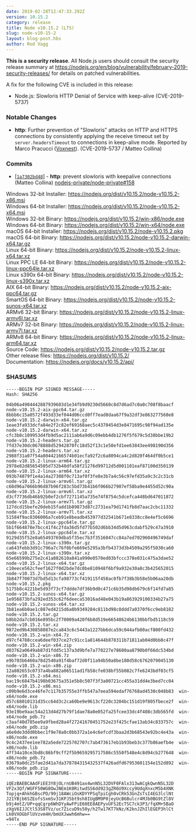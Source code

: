 ```yaml
---
date: 2019-02-28T12:47:33.292Z
version: 10.15.2
category: release
title: Node v10.15.2 (LTS)
slug: node-v10-15-2
layout: blog-post.hbs
author: Rod Vagg
---
```


**This is a security release**. All Node.js users should consult the security release summary at https://nodejs.org/en/blog/vulnerability/february-2019-security-releases/ for details on patched vulnerabilities.

A fix for the following CVE is included in this release:

* Node.js: Slowloris HTTP Denial of Service with keep-alive (CVE-2019-5737)

### Notable Changes

* **http**: Further prevention of "Slowloris" attacks on HTTP and HTTPS connections by consistently applying the receive timeout set by `server.headersTimeout` to connections in keep-alive mode. Reported by Marco Pracucci ([Voxnest](https://voxnest.com)). (CVE-2019-5737 / Matteo Collina)

### Commits

* [[`1a7302bd48`](https://github.com/nodejs/node/commit/1a7302bd48)] - **http**: prevent slowloris with keepalive connections (Matteo Collina) [nodejs-private/node-private#158](https://github.com/nodejs-private/node-private/pull/158)

Windows 32-bit Installer: https://nodejs.org/dist/v10.15.2/node-v10.15.2-x86.msi \
Windows 64-bit Installer: https://nodejs.org/dist/v10.15.2/node-v10.15.2-x64.msi \
Windows 32-bit Binary: https://nodejs.org/dist/v10.15.2/win-x86/node.exe \
Windows 64-bit Binary: https://nodejs.org/dist/v10.15.2/win-x64/node.exe \
macOS 64-bit Installer: https://nodejs.org/dist/v10.15.2/node-v10.15.2.pkg \
macOS 64-bit Binary: https://nodejs.org/dist/v10.15.2/node-v10.15.2-darwin-x64.tar.gz \
Linux 64-bit Binary: https://nodejs.org/dist/v10.15.2/node-v10.15.2-linux-x64.tar.xz \
Linux PPC LE 64-bit Binary: https://nodejs.org/dist/v10.15.2/node-v10.15.2-linux-ppc64le.tar.xz \
Linux s390x 64-bit Binary: https://nodejs.org/dist/v10.15.2/node-v10.15.2-linux-s390x.tar.xz \
AIX 64-bit Binary: https://nodejs.org/dist/v10.15.2/node-v10.15.2-aix-ppc64.tar.gz \
SmartOS 64-bit Binary: https://nodejs.org/dist/v10.15.2/node-v10.15.2-sunos-x64.tar.xz \
ARMv6 32-bit Binary: https://nodejs.org/dist/v10.15.2/node-v10.15.2-linux-armv6l.tar.xz \
ARMv7 32-bit Binary: https://nodejs.org/dist/v10.15.2/node-v10.15.2-linux-armv7l.tar.xz \
ARMv8 64-bit Binary: https://nodejs.org/dist/v10.15.2/node-v10.15.2-linux-arm64.tar.xz \
Source Code: https://nodejs.org/dist/v10.15.2/node-v10.15.2.tar.gz \
Other release files: https://nodejs.org/dist/v10.15.2/ \
Documentation: https://nodejs.org/docs/v10.15.2/api/

### SHASUMS

```
-----BEGIN PGP SIGNED MESSAGE-----
Hash: SHA256

04b06a4904442887939603d1e34fb9d9230d5660c8d7d6ad7c0a0c708f8baacf  node-v10.15.2-aix-ppc64.tar.gz
8bbb6c15a0572f493d33ef044d06ccd0ff7ead8daa67f9a32df3e863277568e8  node-v10.15.2-darwin-x64.tar.gz
1eae3fa933dcfa84e2f2c82ef69168aec5c4370454d3e8471695c98f94ad135e  node-v10.15.2-darwin-x64.tar.xz
cfc3b8c109953d4fb9d5ac2111ab6a9d6c09ebb4db1276f5f679c5d38bbe19b2  node-v10.15.2-headers.tar.gz
7fd37e30dc0678888d52942870fc18d52f13c1e50efd1ee63843ee498190d356  node-v10.15.2-headers.tar.xz
2988f31a07f54a80442166574b01ecfa92f2c6a8094ca4c2d820f464df0b5ce1  node-v10.15.2-linux-arm64.tar.gz
2978e82d85654505d732b40dfa58f21276d99712d5d001101eaf87100d350139  node-v10.15.2-linux-arm64.tar.xz
093b74879f1e4a14a27308f0c713af0f3fe8e3b7a4c56c97efd35a9c3c2c31cb  node-v10.15.2-linux-armv6l.tar.gz
c60d96a7066b96d87b96f283c5bd73b41b6f066b27907ef58ba9e4455d52c90a  node-v10.15.2-linux-armv6l.tar.xz
d3cf7736db46b92b0ef2cbf7271145a735e74f8754c5dcefca448bd647011872  node-v10.15.2-linux-armv7l.tar.gz
127dcd15befe20deb15fadd1b89873d87c2731ea79d1741fb8d7aac2cbc11332  node-v10.15.2-linux-armv7l.tar.xz
51584f9ac8306006a7ceb91e8beadb453977d32541b671e8338cc8e4ef5c6696  node-v10.15.2-linux-ppc64le.tar.gz
5b1f664878e7bcc41f4c2fda36d5fd77b502d6bb34d5d963cdabf529c47a3910  node-v10.15.2-linux-ppc64le.tar.xz
9129d35f52e8a65493769dba5f35ec7b3f3516047cc84a7ed702960496749daf  node-v10.15.2-linux-s390x.tar.gz
ca643febb3d91c796a7c76f0bfe669e5295a3bfb4373d3b4509a295f5030ca60  node-v10.15.2-linux-s390x.tar.xz
65e66599b275e2c41a882610a841a990e0570ed03bfccc378e031c475a3dae52  node-v10.15.2-linux-x64.tar.gz
c10eece562cfeef1627f0d2bde7dc0be810948f6bf9a932e30a8c3b425652015  node-v10.15.2-linux-x64.tar.xz
3b847f70073d7bd5d13cfa98773cf419115f458ac0fb7f38b3b58e5b06aa20db  node-v10.15.2.pkg
5175b8c4221be5d93f73cf7ddde7df36b9d0c471c6b35d98db679c6f14fd7a85  node-v10.15.2-sunos-x64.tar.gz
1e956873bfa292ed353c62f6deeca53016ad48e043b19a863929100334b27a75  node-v10.15.2-sunos-x64.tar.xz
3b81ea6b0ae1c887ed4215d6a0b9349284c811bd98c8ddd7a0370f6cc9eb8182  node-v10.15.2.tar.gz
b8bb2da7cb016e895bc2f70009a420f6b8d519e66548624b6130bbfbd5118c59  node-v10.15.2.tar.xz
9872ed9b430858087e2ca843c6c5443a1227bb6dca59c044afb80acf800fd432  node-v10.15.2-win-x64.7z
d97cf4788ccea6deef037ce27c91cc1a814644b878311b71811ab04d0bb8c47f  node-v10.15.2-win-x64.zip
d03762a0649ab87d1fdd5c137a3d9bfe7a770227e78600aa8790b0f66dc534bd  node-v10.15.2-win-x86.7z
e9b703b6460a78d2540a91f4baf72d0f11a94b50a8be180d58c6762079045130  node-v10.15.2-win-x86.zip
12a802653c0737a4ba882a06511ad1fb58cfe038bf55b082c7fe6243bdf03cf5  node-v10.15.2-x64.msi
bac19c6847b4198b03675a351e5b8c507f3f3a00721cc455a31dd4e3bed7cc04  node-v10.15.2-x86.msi
c09b9e6d3ce46fe7c117b35755e3ffb547a7eea594edaf76768ad4530c048b83  win-x64/node.exe
d57c68010131d35cc64d3c2ca60be9e9613cf220c3204bc151d19f805fbece2f  win-x64/node.lib
93e19be9aac54a213d4d27b79f1dae78a0e052fa25fcee33dc4f408c3db565fd  win-x64/node_pdb.7z
c3aaf40d785ee9a9fbed28a4f27241670451752e23f425cfae13ab34c833757c  win-x64/node_pdb.zip
a6e0de3ddd0bbec1f9e78a0c0bb372a1e4c6efcdf3baa2d3b68543e92bc4e43a  win-x86/node.exe
9c4c2437ee1ee782a5ede7225702707c7ab473617eb1b93beb3c377b86aefb4e  win-x86/node.lib
4ff34a10ce3bd8c86bf9cff2f5b9659295717586c5550f548e4c8d94cb277648  win-x86/node_pdb.7z
83679a0dc25fae2d41a7da378784315432537f426adfd67953601154e152d892  win-x86/node_pdb.zip
-----BEGIN PGP SIGNATURE-----

iQEzBAEBCAAdFiEE3Y8jOLrnUB491ax4wnN5L32DVF0FAlx313wACgkQwnN5L32D
VF2x3Qf/WGFF50WG8OwJNEm1K0RitwdSS6dd923gZR6U9Xccy9UdqXnxcM5b4XNK
Topjq+AhkhGBscPD/99j18AWciOsKDYYPSqTpiCgh0vCRk53GnZsTsI4EG3lclNt
J21YBjb6SZEofsSxmSv31KPJ5bt9sh8IUgBM9P0jeyUcB6Bulcr4MJb0BG9tZl8V
b9j4mtZ/UP+qqCgrp6WhDYyAwFPiE60EE8AEPyvUFS2EcTSC7ck3P3/fqXM+5BaO
zXgV6IJJCtl53S8TVz/uc7ZicuD9s50y/h2Tw17KT7kNz/K2knJZhIlEGEP3hlCt
Lk0VXOGbFlUVzvm4H/bmUXJwwh6mhw==
=94Tx
-----END PGP SIGNATURE-----

```
